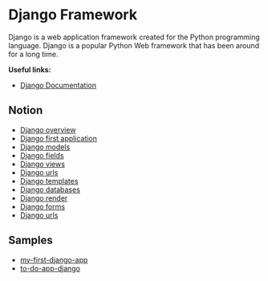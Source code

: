 # Django Framework

Django is a web application framework created for the Python programming language. Django is a popular Python Web framework that has been around for a long time.

**Useful links:**

- [Django Documentation](https://docs.djangoproject.com/en/4.0/)

## Notion

- [Django overview](notion/20220523101527_django-overview.md)
- [Django first application](notion/20220525111824_first-custom-app.md)
- [Django models](notion/20220526095219_django-models.md)
- [Django fields](notion/20220526094735_django-fields.md)
- [Django views](notion/20220602100403_django-views.md)
- [Django urls](notion/20220609094913_django-urls.md)
- [Django templates](notion/20220609101616_django-templates.md)
- [Django databases](notion/20220616103016_django-db.md)
- [Django render](notion/20220616103301_django-render.md)
- [Django forms](notion/20220618170815_django-forms.md)
- [Django urls](notion/20220621101912_django-urls.md)

## Samples

- [my-first-django-app](../samples/my-first-django-app/)
- [to-do-app-django](../samples/to-do-app-django/)
